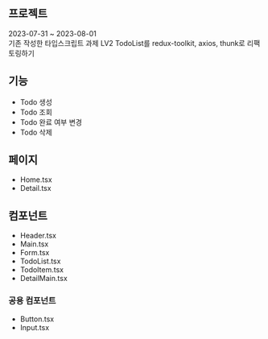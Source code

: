 ##  프로젝트

2023-07-31 ~ 2023-08-01 <br>
기존 작성한 타입스크립트 과제 LV2 TodoList를 redux-toolkit, axios, thunk로 리팩토링하기

##  기능

- Todo 생성
- Todo 조회
- Todo 완료 여부 변경
- Todo 삭제

##  페이지

- Home.tsx
- Detail.tsx

##  컴포넌트

- Header.tsx
- Main.tsx
- Form.tsx
- TodoList.tsx
- TodoItem.tsx
- DetailMain.tsx

### 공용 컴포넌트

- Button.tsx
- Input.tsx
